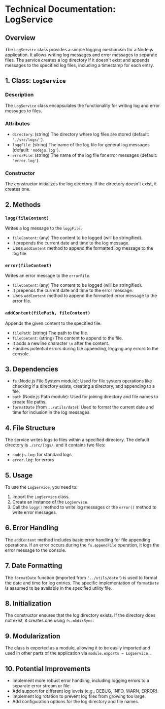 # Technical Documentation: LogService

## Overview

The `LogService` class provides a simple logging mechanism for a Node.js application. It allows writing log messages and error messages to separate files. The service creates a log directory if it doesn't exist and appends messages to the specified log files, including a timestamp for each entry.

## 1. Class: `LogService`

### Description

The `LogService` class encapsulates the functionality for writing log and error messages to files.

### Attributes

*   `directory`: (string) The directory where log files are stored (default: `'./src/logs/'`).
*   `loggFile`: (string) The name of the log file for general log messages (default: `'nodejs.log'`).
*   `errorFile`: (string) The name of the log file for error messages (default: `'error.log'`).

### Constructor

The constructor initializes the log directory. If the directory doesn't exist, it creates one.

## 2. Methods

### `logg(fileContent)`

Writes a log message to the `loggFile`.

*   `fileContent`: (any) The content to be logged (will be stringified).
*   It prepends the current date and time to the log message.
*   Uses `addContent` method to append the formatted log message to the log file.

### `error(fileContent)`

Writes an error message to the `errorFile`.

*   `fileContent`: (any) The content to be logged (will be stringified).
*   It prepends the current date and time to the error message.
*   Uses `addContent` method to append the formatted error message to the error file.

### `addContent(filePath, fileContent)`

Appends the given content to the specified file.

*   `filePath`: (string) The path to the file.
*   `fileContent`: (string) The content to append to the file.
*   It adds a newline character `\n` after the content.
*   Handles potential errors during file appending, logging any errors to the console.

## 3. Dependencies

*   `fs` (Node.js File System module): Used for file system operations like checking if a directory exists, creating a directory, and appending to a file.
*   `path` (Node.js Path module): Used for joining directory and file names to create file paths.
*    `formatDate` (from `../utils/date`): Used to format the current date and time for inclusion in the log messages.

## 4. File Structure

The service writes logs to files within a specified directory. The default directory is `./src/logs/`, and it contains two files:
*   `nodejs.log`: for standard logs
*   `error.log`: for errors

## 5. Usage

To use the `LogService`, you need to:

1.  Import the `LogService` class.
2.  Create an instance of the `LogService`.
3.  Call the `logg()` method to write log messages or the `error()` method to write error messages.

## 6. Error Handling

The `addContent` method includes basic error handling for file appending operations. If an error occurs during the `fs.appendFile` operation, it logs the error message to the console.

## 7. Date Formatting

The `formatDate` function (imported from `'../utils/date'`) is used to format the date and time for log entries.  The specific implementation of `formatDate` is assumed to be available in the specified utility file.

## 8. Initialization

The constructor ensures that the log directory exists. If the directory does not exist, it creates one using `fs.mkdirSync`.

## 9. Modularization

The class is exported as a module, allowing it to be easily imported and used in other parts of the application via `module.exports = LogService;`.

## 10. Potential Improvements

*   Implement more robust error handling, including logging errors to a separate error stream or file.
*   Add support for different log levels (e.g., DEBUG, INFO, WARN, ERROR).
*   Implement log rotation to prevent log files from growing too large.
*   Add configuration options for the log directory and file names.